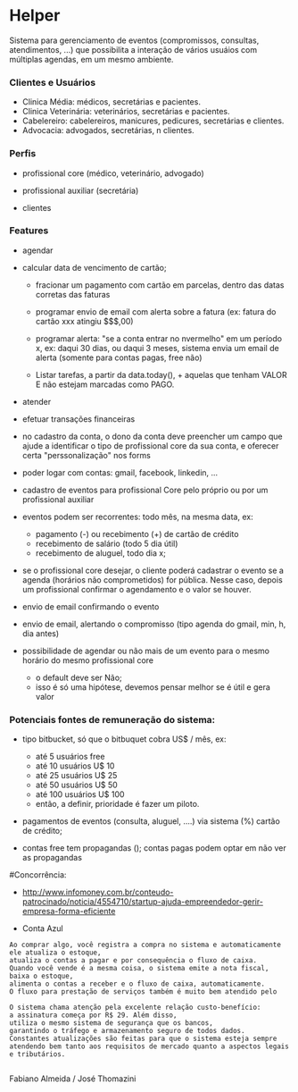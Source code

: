 # Helper

Sistema para gerenciamento de eventos (compromissos, consultas, atendimentos, ...)
que possibilita a interação de vários usuáios com múltiplas agendas, em um mesmo ambiente.

### Clientes e Usuários

* Clinica Média: médicos, secretárias e pacientes.
* Clinica Veterinária: veterinários, secretárias e pacientes.
* Cabelereiro: cabelereiros, manicures, pedicures, secretárias e clientes.
* Advocacia: advogados, secretárias, n clientes.

### Perfis

* profissional core (médico, veterinário, advogado)

* profissional auxiliar (secretária)

* clientes

### Features

* agendar

* calcular data de vencimento de cartão;

    - fracionar um pagamento com cartão em parcelas, dentro das datas corretas das faturas

    - programar envio de email com alerta sobre a fatura (ex: fatura do cartão xxx atingiu $$$,00) 

    - programar alerta: "se a conta entrar no nvermelho" em um período x, ex: daqui 30 dias, ou daqui 3 meses, sistema envia um email de alerta (somente para contas pagas, free não)

    - Listar tarefas, a partir da data.today(), + aquelas que tenham VALOR E não estejam marcadas como PAGO.

* atender

* efetuar transações financeiras

* no cadastro da conta, o dono da conta deve preencher um campo que ajude a identificar o tipo de profissional core da sua conta, e oferecer certa "perssonalização" nos forms

* poder logar com contas: gmail, facebook, linkedin, ...

* cadastro de eventos para profissional Core pelo próprio ou por um profissional auxiliar

* eventos podem ser recorrentes: todo mês, na mesma data, ex:
    - pagamento (-) ou recebimento (+) de cartão de crédito
    - recebimento de salário (todo 5 dia útil)
    - recebimento de aluguel, todo dia x;

* se o profissional core desejar, o cliente poderá cadastrar o evento se a agenda (horários não comprometidos) for pública. Nesse caso, depois um profissional confirmar o agendamento e o valor se houver.

* envio de email confirmando o evento

* envio de email, alertando o compromisso (tipo agenda do gmail, min, h, dia antes)

* possibilidade de agendar ou não mais de um evento para o mesmo horário do mesmo profissional core
    - o default deve ser Não;
    - isso é só uma hipótese, devemos pensar melhor se é útil e gera valor

### Potenciais fontes de remuneração do sistema:

* tipo bitbucket, só que o bitbuquet cobra US$ / mês, ex:
    - até 5 usuários free
    - até 10 usuários U$ 10
    - até 25 usuários U$ 25
    - até 50 usuários U$ 50
    - até 100 usuários U$ 100
    - então, a definir, prioridade é fazer um piloto.

* pagamentos de eventos (consulta, aluguel, ....) via sistema (%) cartão de crédito;

* contas free tem propagandas (); contas pagas podem optar em não ver as propagandas

#Concorrência:

- http://www.infomoney.com.br/conteudo-patrocinado/noticia/4554710/startup-ajuda-empreendedor-gerir-empresa-forma-eficiente

- Conta Azul

```
Ao comprar algo, você registra a compra no sistema e automaticamente ele atualiza o estoque,
atualiza o contas a pagar e por consequência o fluxo de caixa.
Quando você vende é a mesma coisa, o sistema emite a nota fiscal, baixa o estoque,
alimenta o contas a receber e o fluxo de caixa, automaticamente.
O fluxo para prestação de serviços também é muito bem atendido pelo 

O sistema chama atenção pela excelente relação custo-benefício:
a assinatura começa por R$ 29. Além disso, 
utiliza o mesmo sistema de segurança que os bancos,
garantindo o tráfego e armazenamento seguro de todos dados.
Constantes atualizações são feitas para que o sistema esteja sempre
atendendo bem tanto aos requisitos de mercado quanto a aspectos legais e tributários.


```


Fabiano Almeida / José Thomazini